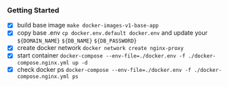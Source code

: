 ### Getting Started
- [x] build base image `make docker-images-v1-base-app`
- [x] copy base .env `cp docker.env.default docker.env` and update your `${DOMAIN_NAME}` `${DB_NAME}` `${DB_PASSWORD}`
- [x] create docker network `docker network create nginx-proxy`
- [x] start container `docker-compose --env-file=./docker.env -f ./docker-compose.nginx.yml up -d`
- [x] check docker ps `docker-compose --env-file=./docker.env -f ./docker-compose.nginx.yml ps`
